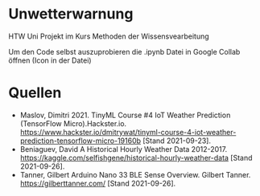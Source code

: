 # Unwetterwarnung
HTW Uni Projekt im Kurs Methoden der Wissensvearbeitung

Um den Code selbst auszuprobieren die .ipynb Datei in Google Collab öffnen (Icon in der Datei)




# Quellen
* Maslov, Dimitri 2021. TinyML Course #4 IoT Weather Prediction (TensorFlow Micro).Hackster.io. https://www.hackster.io/dmitrywat/tinyml-course-4-iot-weather-prediction-tensorflow-micro-19160b [Stand 2021-09-23]. 
* Beniaguev, David A Historical Hourly Weather Data 2012-2017. https://kaggle.com/selfishgene/historical-hourly-weather-data [Stand 2021-09-26].
* Tanner, Gilbert Arduino Nano 33 BLE Sense Overview. Gilbert Tanner. https://gilberttanner.com/ [Stand 2021-09-26].
